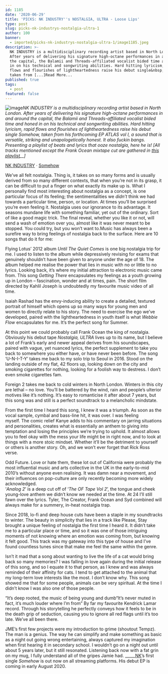 ```yaml
---
id: 1185
date: '2020-06-29'
title: 'PICKS: NK INDUSTRY''s NOSTALGIA, ULTRA - Loose Lips'
type: post
slug: picks-nk-industrys-nostalgia-ultra-1
author: 100
banner:
  - imported/picks-nk-industrys-nostalgia-ultra-1/image1185.jpeg
description: >-
  NK INDUSTRY is a multidisciplinary recording artist based in North London.
  After years of delivering his signature high-octane performances in and around
  the capital, the Balamii and Threads-affiliated vocalist bided time and honed
  in on his technical and songwriting abilities. Hard hitting lyricism, rapid
  flows and flourishes of lightheartedness raise his debut single&nbsp;Somehow,
  taken from [...]Read More...
published: true
tags:
  - post
featured: false
---
```

![image](../imported/picks-nk-industrys-nostalgia-ultra-1/image1185.jpeg)_NK INDUSTRY is a multidisciplinary recording artist based in North London. After years of delivering his signature high-octane performances in and around the capital, the Balamii and Threads-affiliated vocalist bided time and honed in on his technical and songwriting abilities. Hard hitting lyricism, rapid flows and flourishes of lightheartedness raise his debut single_ _Somehow, taken from his forthcoming EP ATLAS vol I, a sound that is versatile, striking and unapologetically honest. It also fuckin bangs. Presenting a playlist of beats and lyrics that ooze nostalgia, here he is! \[All tracks mentioned except the Frank Ocean mixtape cut are gathered in [this playlist](https://open.spotify.com/playlist/0ijG5XIzAXwJY9OzYmGwpv?si=Xp00cESXRH-RnGjVEWL9zw)__\]_

[NK INDUSTRY](https://soundcloud.com/nkindustry "NK INDUSTRY") · [Somehow](https://soundcloud.com/nkindustry/somehow "Somehow")

We’ve all felt nostalgia. Thing is, it takes on so many forms and is usually derived from so many different contexts, that when you’re not in its grasp, it can be difficult to put a finger on what exactly its make up is. What I personally find most interesting about nostalgia as a concept, is one particular focus of its feeling; the sentimentalities we _didn’t_ think we had towards a particular time, person, or location. At times you’ll be surprised you’re even feeling it. Nostalgia uses our ignorance to its advantage. It seasons mundane life with something familiar, yet out of the ordinary. Sort of like a good magic trick. The final reveal, whether you like it or not, will send a wash of emotion over you, almost like it was never meant to be stopped. You could try, but you won’t want to.Music has always been a surefire way to bring feelings of nostalgia back to the surface. Here are 10 songs that do it for me:

Flying Lotus’ 2012 album _Until The Quiet Comes_ is one big nostalgia trip for me. I used to listen to the album while depressively revising for exams that genuinely shouldn’t have been given to anyone under the age of 18. The album helped me realise the power that lies in music with no or little to no lyrics. Looking back, it’s where my initial attraction to electronic music came from. This song _Getting There_ encapsulates my feelings as a youth growing up in London – fascination, wonder and at times, pain. The short film directed by Kahlil Joseph is undoubtedly my favourite music video of all time. 

[](https://www.youtube.com/watch?v=xHqBj_ne6qo)Isaiah Rashad has the envy-inducing ability to create a detailed, textured portrait of himself which opens up so many ways for young men and women to directly relate to his story. The need to exercise the ego we’ve developed, paired with the lightheartedness in youth itself is what _Webbie Flow_ encapsulates for me. It’s the perfect song for Summer. 

At this point we could probably call Frank Ocean the king of nostalgia. Obviously his debut tape _Nostalgia, ULTRA_ lives up to its name, but I believe a lot of Frank’s early and newer appeal derives from his soundscapes, paired with vague, yet nuanced lyrics, the perfect supplement to take you back to somewhere you either have, or have never been before. The song ‘U-N-I-T-Y’ takes me back to my solo trip to Seoul in 2016. Stood on the landing outside of my flat, 42 floors up, looking down on the city and smoking cigarettes for nothing, looking for a foolish way to destress. I don’t even smoke cigarettes fam.

Foreign 2 takes me back to cold winters in North London. Winters in this city are lethal – no love. You’ll be battered by the wind, rain and people’s ulterior motives like it’s nothing. It’s easy to romanticise it after about 7 years, but this song was and still is a perfect soundtrack to a melancholic mindstate. 

From the first time I heard this song, I knew it was a triumph. As soon as the vocal sample, cymbal and bass-line hit, it was over. I was feeling myself. The comic relief Kanye adds to his commentary on jarring situations and personalities, creates what is essentially an anthem to giving into temptation and losing the principles we’re trying to uphold. It almost allows you to feel okay with the mess your life might be in right now, and to look at things with a more stoic mindset. Whether it’ll be the detriment to yourself or others is another story. Oh, and we won’t ever forget that Rick Ross verse.

Odd Future. Love or hate them, these lot out of California were probably the most influential music and arts collective in the UK in the early-to-mid 2010’s without anyone even realising. It was damn near a movement, and their influences on pop-culture are only recently becoming more widely acknowledged.   
[](https://www.youtube.com/watch?v=mmVtCkBud-s)‘_Analog 2_’ is a deep cut off of ‘_The OF Tape Vol 2_’, the tongue and cheek young-love anthem we didn’t know we needed at the time. At 24 I’ll still fawn over the lyrics. Tyler, The Creator, Frank Ocean and Syd combined will always make for a summery, in-heat nostalgia trap.

Since 2018, lo-fi and deep house cuts have been a staple in my soundtracks to winter. The beauty in simplicity that lies in a track like Please, Stay brought a unique feeling of nostalgia the first time I heard it. It didn’t take me to a particular place or time, and so it was one of those intriguing moments of not knowing where an emotion was coming from, but knowing it felt good. This track was my gateway into this type of house and I’ve found countless tunes since that make me feel the same within the genre.

Isn’t it mad that a song about wanting to live the life of a cat would bring back so many memories? I was falling in love again during the initial release of this song, and so I equate it to that person, as I knew and was always reminded of their affinity for cats. I tend to get attached to the animal that my long-term love interests like the most. I don’t know why. This song showed me that for some people, animals can be very spiritual. At the time I didn’t know I was also one of those people.

“It’s deep rooted, the music of being young and dumb“It’s never muted in fact, it’s much louder where I’m from” By far my favourite Kendrick Lamar record. Through his storytelling he perfectly conveys how it feels to be in the death grip of seduction, causing you to ignore all red flags until it’s too late. We’ve all been there. 

JME’s first few projects were my introduction to grime (shoutout Tempz). The man is a genius. The way he can simplify and make something as basic as a night out going wrong entertaining, always captured my imagination when first hearing it in secondary school. I wouldn’t go on a night out until about 5 years later, but it still resonated. Listening back now with a fat grin on my mug, I fully understand all of the gripes Jamie had. \_\_\_\_\_[NK](http://linktr.ee/nkindustry)’s first single _Somehow_ is out now on all streaming platforms. His debut EP is coming in early August 2020.
